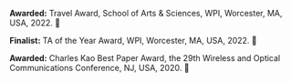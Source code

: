 **Awarded:** Travel Award, School of Arts & Sciences, WPI, Worcester, MA, USA, 2022. :star2: 

**Finalist:** TA of the Year Award, WPI, Worcester, MA, USA, 2022. :dizzy:

**Awarded:** Charles Kao Best Paper Award, the 29th Wireless and Optical Communications Conference, NJ, USA, 2020. :star2:

